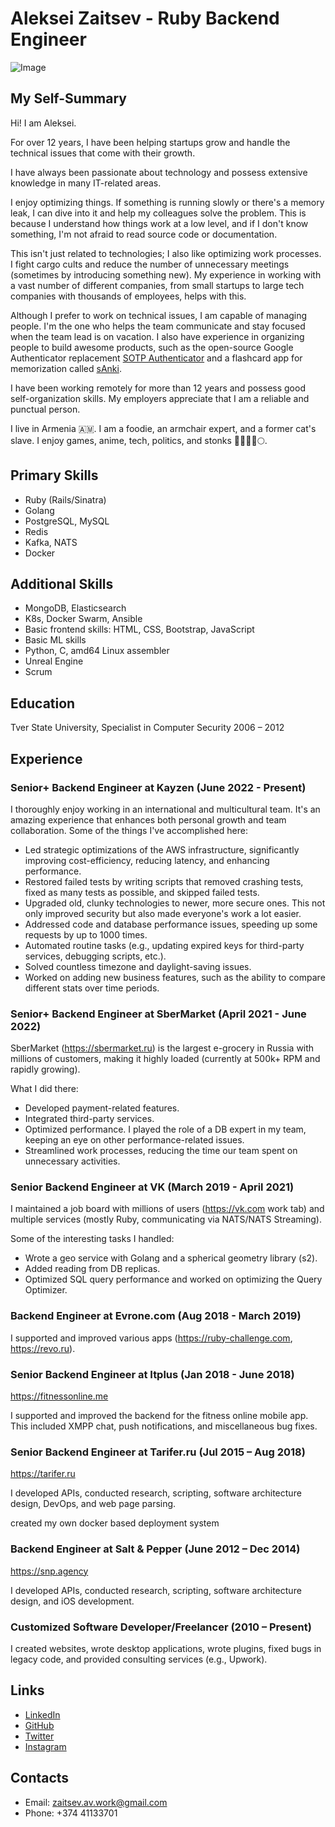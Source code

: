 # Aleksei Zaitsev - Ruby Backend Engineer

![Image](https://pbs.twimg.com/media/FdUqqyrX0AIWOqe?format=jpg&name=small)

## My Self-Summary

Hi! I am Aleksei.

For over 12 years, I have been helping startups grow and handle the technical issues that come with their growth.

I have always been passionate about technology and possess extensive knowledge in many IT-related areas.

I enjoy optimizing things. If something is running slowly or there's a memory leak, I can dive into it and help my colleagues solve the problem. This is because I understand how things work at a low level, and if I don't know something, I'm not afraid to read source code or documentation.

This isn't just related to technologies; I also like optimizing work processes. I fight cargo cults and reduce the number of unnecessary meetings (sometimes by introducing something new). My experience in working with a vast number of different companies, from small startups to large tech companies with thousands of employees, helps with this.

Although I prefer to work on technical issues, I am capable of managing people. I'm the one who helps the team communicate and stay focused when the team lead is on vacation. I also have experience in organizing people to build awesome products, such as the open-source Google Authenticator replacement [SOTP Authenticator](https://apps.apple.com/us/app/sotp-authenticator/id1526068202) and a flashcard app for memorization called [sAnki](https://apps.apple.com/ae/app/sanki-app/id1637674445).

I have been working remotely for more than 12 years and possess good self-organization skills. My employers appreciate that I am a reliable and punctual person.

I live in Armenia 🇦🇲. I am a foodie, an armchair expert, and a former cat's slave. I enjoy games, anime, tech, politics, and stonks 🦧💎🤲🚀🌕.

## Primary Skills

- Ruby (Rails/Sinatra)
- Golang
- PostgreSQL, MySQL
- Redis
- Kafka, NATS
- Docker

## Additional Skills

- MongoDB, Elasticsearch
- K8s, Docker Swarm, Ansible
- Basic frontend skills: HTML, CSS, Bootstrap, JavaScript
- Basic ML skills
- Python, C, amd64 Linux assembler
- Unreal Engine
- Scrum

## Education

Tver State University,
Specialist in Computer Security
2006 – 2012

## Experience

### Senior+ Backend Engineer at Kayzen (June 2022 - Present)

I thoroughly enjoy working in an international and multicultural team. It's an amazing experience that enhances both personal growth and team collaboration. Some of the things I've accomplished here:

- Led strategic optimizations of the AWS infrastructure, significantly improving cost-efficiency, reducing latency, and enhancing performance.
- Restored failed tests by writing scripts that removed crashing tests, fixed as many tests as possible, and skipped failed tests.
- Upgraded old, clunky technologies to newer, more secure ones. This not only improved security but also made everyone's work a lot easier.
- Addressed code and database performance issues, speeding up some requests by up to 1000 times.
- Automated routine tasks (e.g., updating expired keys for third-party services, debugging scripts, etc.).
- Solved countless timezone and daylight-saving issues.
- Worked on adding new business features, such as the ability to compare different stats over time periods.

### Senior+ Backend Engineer at SberMarket (April 2021 - June 2022)

SberMarket (https://sbermarket.ru) is the largest e-grocery in Russia with millions of customers, making it highly loaded (currently at 500k+ RPM and rapidly growing).

What I did there:

- Developed payment-related features.
- Integrated third-party services.
- Optimized performance. I played the role of a DB expert in my team, keeping an eye on other performance-related issues.
- Streamlined work processes, reducing the time our team spent on unnecessary activities.

### Senior Backend Engineer at VK (March 2019 - April 2021)

I maintained a job board with millions of users (https://vk.com work tab) and multiple services (mostly Ruby, communicating via NATS/NATS Streaming).

Some of the interesting tasks I handled:

- Wrote a geo service with Golang and a spherical geometry library (s2).
- Added reading from DB replicas.
- Optimized SQL query performance and worked on optimizing the Query Optimizer.

### Backend Engineer at Evrone.com (Aug 2018 - March 2019)

I supported and improved various apps (https://ruby-challenge.com, https://revo.ru).

### Senior Backend Engineer at Itplus (Jan 2018 - June 2018)

https://fitnessonline.me

I supported and improved the backend for the fitness online mobile app. This included XMPP chat, push notifications, and miscellaneous bug fixes.

### Senior Backend Engineer at Tarifer.ru (Jul 2015 – Aug 2018)

https://tarifer.ru

I developed APIs, conducted research, scripting, software architecture design, DevOps, and web page parsing.

created my own docker based deployment system

### Backend Engineer at Salt & Pepper (June 2012 – Dec 2014)

https://snp.agency

I developed APIs, conducted research, scripting, software architecture design, and iOS development.

### Customized Software Developer/Freelancer (2010 – Present)

I created websites, wrote desktop applications, wrote plugins, fixed bugs in legacy code, and provided consulting services (e.g., Upwork).

## Links

- [LinkedIn](https://linkedin.com/in/aleksei-zaitsev-6188755b)
- [GitHub](https://github.com/DrShnitzel)
- [Twitter](https://twitter.com/drshnitsel)
- [Instagram](https://www.instagram.com/drshnitzel/)

## Contacts
- Email: zaitsev.av.work@gmail.com
- Phone: +374 41133701
